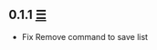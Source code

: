 ## 0.1.1 [☰](https://github.com/samuelreh/tomatoharvest/compare/0.1.0...0.1.1)

* Fix Remove command to save list
